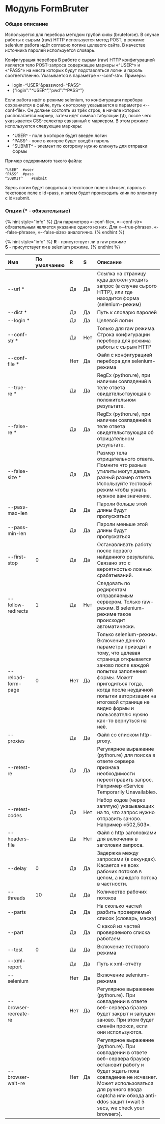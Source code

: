 # Модуль FormBruter

### Общее описание 

Используется для перебора методом грубой силы \(bruteforce\). В случае работы с сырым \(raw\) HTTP используется метод POST, в режиме selenium работа идёт согласно логике целевого сайта. В качестве источника паролей используется словарь.

Конфигурация перебора В работе с сырым \(raw\) HTTP конфигурацией является тело POST-запроса содержащее маркеры «^USER^» и «^PASS^» на места которых будут подставляться логин и пароль соответственно. Указывается в параметре «--conf-str». Примеры: 

* login=^USER^&password=^PASS^
* {"login":"^USER^","pwd":"^PASS^"} 

Если работа идёт в режиме selenium, то конфигурация перебора сохраняется в файле, путь к которому указывается в параметре «--conf-file». Он должен состоять из трёх строк, в начале которых располагается маркер, затем идёт символ табуляции \(\t\), после чего указывается CSS-селектор связанный с маркером. В этом режиме используются следующие маркеры: 

* ^USER^ - поле в которое будет введён логин 
* ^PASS^ - поле в которое будет введён пароль 
* ^SUBMIT^ - элемент по которому нужно кликнуть для отправки формы 

Пример содержимого такого файла:

```text
^USER^	#user
^PASS^	#pass
^SUBMIT^	#submit
```

Здесь логин будет вводиться в текстовое поле с id=user, пароль в текстовое поле с id=pass, и затем будет происходить клик по элементу с id=submit.

### Опции \(\* - обязательные\)

{% hint style="info" %}
Для параметров «-conf-file», «--conf-str» обязательным является указание одного из них. Для «--true-phrase», «--false-phrase», «--false-size» аналогично.
{% endhint %}

{% hint style="info" %}
**R** - присутствует ли в raw режиме  
**S** - присутствует ли в selenium режиме.
{% endhint %}

| Имя | По умолчанию | R | S | Описание |
| :--- | :--- | :--- | :--- | :--- |
| --url \* |  | Да | Да | Ссылка на страницу куда должен уходить запрос \(в случае сырого HTTP\), или где находится форма \(selenium-режим\) |
| --dict \* |  | Да | Да | Путь к словарю паролей |
| --login \* |  | Да | Да | Целевой логин |
| --conf-str \* |  | Да | Нет | Только для raw режима. Строка конфигурации перебора для режима работы с сырым HTTP |
| --conf-file \* |  | Нет | Да | Файл с конфигурацией перебора для selenium-режима |
| --true-re \* |  | Да | Да | RegEx \(python.re\), при наличии совпадений в теле ответа свидетельствующая о положительном результате. |
| --false-re \* |  | Да | Да | RegEx \(python.re\), при наличии совпадений в теле ответа свидетельствующая об отрицательном результате. |
| --false-size \* |  | Да | Да | Размер тела отрицательного ответа. Помните что разные утилиты могут давать разный размер ответа. Используйте тестовый режим чтобы узнать нужное вам значение. |
| --pass-max-len |  | Да | Да | Пароли больше этой длины будут пропускаться |
| --pass-min-len |  | Да | Да | Пароли меньше этой длины будут пропускаться |
| --first-stop | 0 | Да | Да | Останавливать работу после первого найденного результата. Связано это с вероятностью ложных срабатываний. |
| --follow-redirects | 1 | Да | Нет | Следовать по редиректам отправляемым сервером. Только raw-режим. В selenium-режиме такое происходит автоматически. |
| --reload-form-page | 0 | Нет | Да | Только selenium-режим. Включение данного параметра приводит к тому, что целевая страница открывается заново после каждой попытки заполнения формы. Может пригодиться тогда, когда после неудачной попытки авторизации на итоговой странице не видно формы и пользователю нужно как-то вернуться на неё. |
| --proxies |  | Да | Да | Файл со списком http-proxy. |
| --retest-re |  | Да | Да | Регулярное выражение \(python.re\) для поиска в ответе сервера признака необходимости переотправить запрос. Например «Service Temporarily Unavailable». |
| --retest-codes |  | Да | Нет | Набор кодов \(через запятую\) указывающих на то, что запрос нужно отправить заново. Например «502,503». |
| --headers-file |  | Да | Нет | Файл с http заголовками для включения в заголовки запроса. |
| --delay | 0 | Да | Да | Задержка между запросами \(в секундах\). Касается не всех рабочих потоков в целом, а каждого потока в частности. |
| --threads | 10 | Да | Да | Количество рабочих потоков |
| --parts |  | Да | Да | На сколько частей разбить проверяемый список \(словарь, маску\) |
| --part |  | Да | Да | С какой из частей проверяемого списка работаем. |
| --test | 0 | Да | Да | Включение тестового режима |
| --xml-report |  | Да | Да | Путь к xml-отчёту |
| --selenium |  | Нет | Да | Включение selenium-режима |
| --browser-recreate-re |  | Нет | Да | Регулярное выражение \(python.re\). При совпадении в ответе веб-сервера бразер будет закрыт и запущен заново. При этом будет сменён прокси, если они используются. |
| --browser-wait-re |  | Нет | Да | Регулярное выражение \(python.re\). При совпадении в ответе веб-сервера браузер остановит работу и будет ждать пока совпадение не исчезнет. Может использоваться для ручного ввода captcha или обхода anti-ddos защит \(«wait 5 secs, we check your browser»\). |



